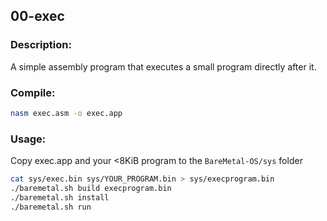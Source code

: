 ## 00-exec

### Description:

A simple assembly program that executes a small program directly after it.

### Compile:
```sh
nasm exec.asm -o exec.app
```

### Usage:

Copy exec.app and your <8KiB program to the `BareMetal-OS/sys` folder

```sh
cat sys/exec.bin sys/YOUR_PROGRAM.bin > sys/execprogram.bin
./baremetal.sh build execprogram.bin
./baremetal.sh install
./baremetal.sh run
```
